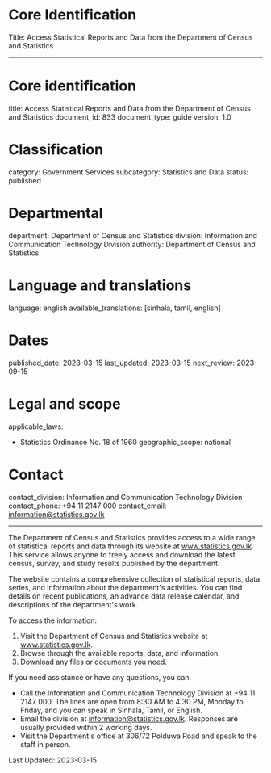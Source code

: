 # Core Identification
Title: Access Statistical Reports and Data from the Department of Census and Statistics

---
# Core identification
title: Access Statistical Reports and Data from the Department of Census and Statistics
document_id: 833
document_type: guide
version: 1.0

# Classification
category: Government Services
subcategory: Statistics and Data
status: published

# Departmental
department: Department of Census and Statistics
division: Information and Communication Technology Division
authority: Department of Census and Statistics

# Language and translations
language: english
available_translations: [sinhala, tamil, english]

# Dates
published_date: 2023-03-15
last_updated: 2023-03-15
next_review: 2023-09-15

# Legal and scope
applicable_laws:
 - Statistics Ordinance No. 18 of 1960
geographic_scope: national

# Contact
contact_division: Information and Communication Technology Division
contact_phone: +94 11 2147 000
contact_email: information@statistics.gov.lk

---

The Department of Census and Statistics provides access to a wide range of statistical reports and data through its website at www.statistics.gov.lk. This service allows anyone to freely access and download the latest census, survey, and study results published by the department.

The website contains a comprehensive collection of statistical reports, data series, and information about the department's activities. You can find details on recent publications, an advance data release calendar, and descriptions of the department's work. 

To access the information:

1. Visit the Department of Census and Statistics website at www.statistics.gov.lk.
2. Browse through the available reports, data, and information.
3. Download any files or documents you need.

If you need assistance or have any questions, you can:

- Call the Information and Communication Technology Division at +94 11 2147 000. The lines are open from 8:30 AM to 4:30 PM, Monday to Friday, and you can speak in Sinhala, Tamil, or English.
- Email the division at information@statistics.gov.lk. Responses are usually provided within 2 working days.
- Visit the Department's office at 306/72 Polduwa Road and speak to the staff in person.

Last Updated: 2023-03-15